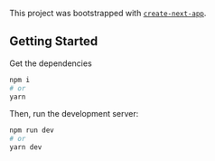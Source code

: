This project was bootstrapped with [`create-next-app`](https://github.com/vercel/next.js/tree/canary/packages/create-next-app).

## Getting Started

Get the dependencies

```bash
npm i
# or
yarn
```

Then, run the development server:

```bash
npm run dev
# or
yarn dev
```
